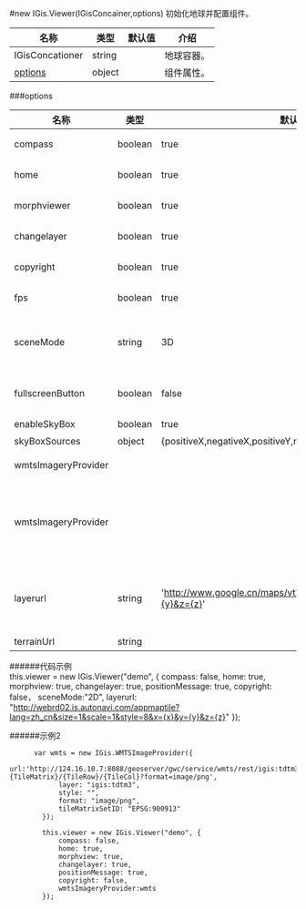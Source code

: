 #new IGis.Viewer(IGisConcainer,options) 
初始化地球并配置组件。  

名称　| 类型 |默认值|介绍  
-------  |------|-   |-------  
IGisConcationer|string||地球容器。  
<a href="#options">options</a>|object||组件属性。

###<a name="options">options</a> 

名称|类型|默认值|介绍
-|-|-|-
compass|boolean|true|是否开启罗盘,默认为ture。  
home|boolean|true|是否创建home按钮,默认为true。
morphviewer|boolean|true|是否创建2D/3D转换按钮,默认为true。
changelayer|boolean|true|是否创建切换图层按钮,默认为true。
copyright|boolean|true|是否显示版权信息,默认为true。
fps|boolean|true|是否显示每秒传输帧数,默认为true。
sceneMode|string|3D|场景模式，如果填"2D",则默认加载2D场景模式，如果填"3D",则默认加载3D场景模式。  
fullscreenButton|boolean|false|是否显示全屏按钮，如果设为true，这有默认的全屏按钮。  
enableSkyBox|boolean|true|是否创建天空盒。   
skyBoxSources|object|{positiveX,negativeX,positiveY,negativeY,positiveZ,negativeZ}|天空盒资源。  
wmtsImageryProvider|||由WMTS服务器托管的平铺图像。   
wmtsImageryProvider|||由WMTS服务器托管的平铺图像,当同时有wmtsImageryProvider和wmsImageryProvider时，优先使用wmtsImageryProvider。  
layerurl|string|'http://www.google.cn/maps/vt?lyrs=s@800&x={x}&y={y}&z={z}'|底图地址,默认为谷歌地图，当同时有wmtsImageryProvider和wmsImageryProvider时，优先使用其他两个。
terrainUrl|string||地形数据地址。
######代码示例  
     this.viewer = new IGis.Viewer("demo", {
                compass: false,
                home: true,
                morphview: true,
                changelayer: true,
                positionMessage: true,
                copyright: false，
                sceneMode:"2D",
                layerurl: "http://webrd02.is.autonavi.com/appmaptile?lang=zh_cn&size=1&scale=1&style=8&x={x}&y={y}&z={z}"
          });   
   
  
######示例2

          var wmts = new IGis.WMTSImageProvider({
                url:'http://124.16.10.7:8088/geoserver/gwc/service/wmts/rest/igis:tdtm3/{style}/{TileMatrixSet}/{TileMatrixSet}:{TileMatrix}/{TileRow}/{TileCol}?format=image/png',
                layer: "igis:tdtm3",
                style: "",
                format: "image/png",
                tileMatrixSetID: "EPSG:900913"
            });
          
            this.viewer = new IGis.Viewer("demo", {
                compass: false,
                home: true,
                morphview: true,
                changelayer: true,
                positionMessage: true,
                copyright: false,
                wmtsImageryProvider:wmts
            });
               

